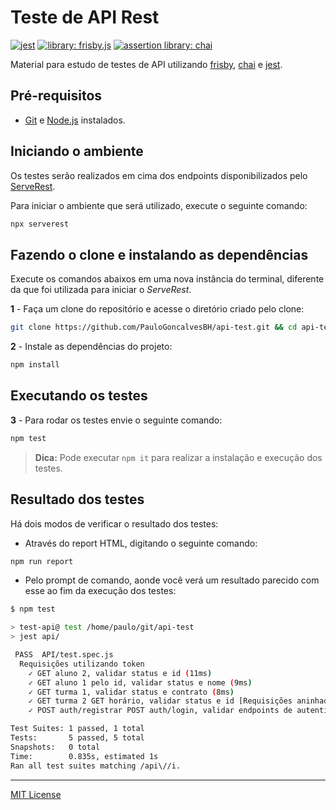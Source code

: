 # Teste de API Rest

[![jest](https://jestjs.io/img/jest-badge.svg)](https://npmjs.com/package/jest)
[![library: frisby.js](https://img.shields.io/badge/library-frisby.js-blue)](https://npmjs.com/package/frisby)
[![assertion library: chai](https://img.shields.io/badge/assertion%20library-chai-blue)](https://npmjs.com/package/chai)



 Material para estudo de testes de API utilizando [frisby](https://npmjs.com/package/frisby), [chai](https://npmjs.com/package/chai) e [jest](https://npmjs.com/package/jest).

## Pré-requisitos

- [Git](https://git-scm.com/download/) e [Node.js](https://nodejs.org/en/download/) instalados.

## Iniciando o ambiente

Os testes serão realizados em cima dos endpoints disponibilizados pelo [ServeRest](https://npmjs.com/package/serverest).

Para iniciar o ambiente que será utilizado, execute o seguinte comando:

```sh
npx serverest
```

## Fazendo o clone e instalando as dependências

Execute os comandos abaixos em uma nova instância do terminal, diferente da que foi utilizada para iniciar o _ServeRest_.

**1** - Faça um clone do repositório e acesse o diretório criado pelo clone:

```sh
git clone https://github.com/PauloGoncalvesBH/api-test.git && cd api-test
```

**2** - Instale as dependências do projeto:

```sh
npm install
```

## Executando os testes

**3** - Para rodar os testes envie o seguinte comando:

```sh
npm test
```

> **Dica:** Pode executar `npm it` para realizar a instalação e execução dos testes.

## Resultado dos testes

Há dois modos de verificar o resultado dos testes:

- Através do report HTML, digitando o seguinte comando:

```sh
npm run report
```

- Pelo prompt de comando, aonde você verá um resultado parecido com esse ao fim da execução dos testes:

```sh
$ npm test

> test-api@ test /home/paulo/git/api-test
> jest api/

 PASS  API/test.spec.js
  Requisições utilizando token
    ✓ GET aluno 2, validar status e id (11ms)
    ✓ GET aluno 1 pelo id, validar status e nome (9ms)
    ✓ GET turma 1, validar status e contrato (8ms)
    ✓ GET turma 2 GET horário, validar status e id [Requisições aninhadas] (12ms)
    ✓ POST auth/registrar POST auth/login, validar endpoints de autenticação [Requisições aninhadas] (5ms)

Test Suites: 1 passed, 1 total
Tests:       5 passed, 5 total
Snapshots:   0 total
Time:        0.835s, estimated 1s
Ran all test suites matching /api\//i.
```

---
[MIT License](./LICENSE)